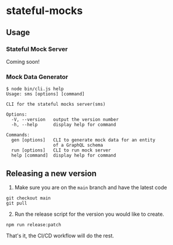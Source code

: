 # stateful-mocks

## Usage

### Stateful Mock Server

Coming soon!

### Mock Data Generator

```
$ node bin/cli.js help
Usage: sms [options] [command]

CLI for the stateful mocks server(sms)

Options:
  -V, --version   output the version number
  -h, --help      display help for command

Commands:
  gen [options]   CLI to generate mock data for an entity
                  of a GraphQL schema
  run [options]   CLI to run mock server
  help [command]  display help for command
```

## Releasing a new version

1. Make sure you are on the `main` branch and have the latest code

```
git checkout main
git pull
```

2. Run the release script for the version you would like to create.

```
npm run release:patch
```

That's it, the CI/CD workflow will do the rest.
